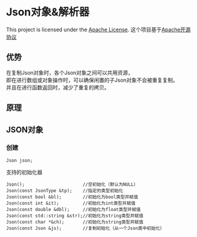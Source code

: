# Json对象&解析器
This project is licensed under the [Apache License](https://www.apache.org/licenses/LICENSE-2.0, "Click to the official website of Apache License 2.0").
这个项目基于[Apache开源协议](https://www.apache.org/licenses/LICENSE-2.0, "点击前往Apache协议2.0官网")
## 优势
在复制Json对象时，各个Json对象之间可以共用资源，<br>
即在进行数组或对象操作时，可以确保闲置的子Json对象不会被重复复制。<br>
并且在进行函数返回时，减少了重复的拷贝。
## 原理

## JSON对象
### 创建
```
Json json;
```
支持的初始化器
```
Json();                      //空初始化（默认为NULL）
Json(const JsonType &tp);    //指定的类型初始化
Json(const bool &bl);        //初始化为bool类型并赋值
Json(const int &it);         //初始化为int类型并赋值
Json(const double &dbl);     //初始化为float类型并赋值
Json(const std::string &str);//初始化为string类型并赋值
Json(const char *&ch);       //初始化为string类型并赋值
Json(const Json &js);        //复制初始化（从一个Json类中初始化）
```

